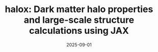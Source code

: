 ---
title: "halox: Dark matter halo properties and large-scale structure calculations using JAX"
collection: "publications"
category: "fa_papers"
permalink: /publications/2025arXiv250922478K
link: https://ui.adsabs.harvard.edu/abs/2025arXiv250922478K/abstract
date: 2025-09-01
venue: "arXiv e-prints"
citation: "Kéruzoré, F. (2025), arXiv e-prints, arXiv:2509.22478."
---
